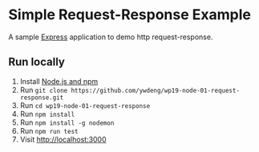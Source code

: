# Simple Request-Response Example

A sample [Express](http://expressjs.com/) application to demo http request-response.

## Run locally

1. Install [Node.js and npm](https://nodejs.org/)
1. Run `git clone https://github.com/ywdeng/wp19-node-01-request-response.git`
1. Run `cd wp19-node-01-request-response`
1. Run `npm install`
1. Run `npm install -g nodemon`
1. Run `npm run test`
1. Visit [http://localhost:3000](http://localhost:3000)
